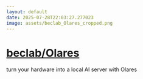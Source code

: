 ```yaml
---
layout: default
date: 2025-07-28T22:03:27.277023
image: assets/beclab_Olares_cropped.png
---
```


# [beclab/Olares](https://github.com/beclab/Olares)

turn your hardware into a local AI server with Olares
